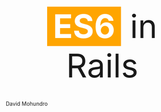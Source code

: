 <div style="font-size: 85px; padding: 25px; text-align: center; margin: 0 auto">
	<strong style="color: white; background-color: orange; padding: 0 15px">ES6</strong> in Rails
</div>

David Mohundro
